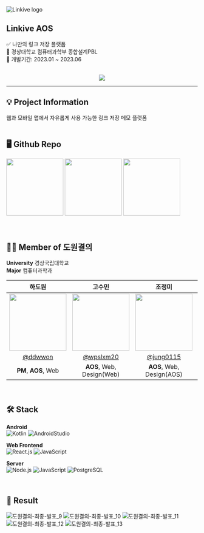 <img alt="Linkive logo" src="https://github.com/jung0115/Linkive_AOS/assets/76805879/72fd9aeb-5547-4bd7-8143-c0a647feee43" />

## Linkive AOS
<p align="left">✅ 나만의 링크 저장 플랫폼<br/>
🏢 경상대학교 컴퓨터과학부 종합설계PBL<br/>
📅 개발기간: 2023.01 ~ 2023.06<br/><br/></p>

<div align="center">
<a href="https://hits.seeyoufarm.com"><img src="https://hits.seeyoufarm.com/api/count/incr/badge.svg?url=https%3A%2F%2Fgithub.com%2Fjung0115%2FLinkive_AOS&count_bg=%23A49CFF&title_bg=%236368E3&icon=androidstudio.svg&icon_color=%23E7E7E7&title=Linkive+AOS&edge_flat=false"/></a>
</div>

---
  
## 💡 Project Information
<p align="left">웹과 모바일 앱에서 자유롭게 사용 가능한 링크 저장 메모 플랫폼<br/><br/></p>
  
## 🖥️ Github Repo
<div>
<a href="https://github.com/jung0115/Linkive_AOS"><img src="https://i.ibb.co/0yXPy6L/image-34.png" width="150px"/></a>
<a href="https://github.com/charBS0701/linkive-react"><img src="https://i.ibb.co/b5RPcY1/image-35.png" width="150px"/></a>
<a href="https://github.com/AFloppy/Linkive_Backend"><img src="https://i.ibb.co/6JM2GGg/node.png" width="150px"/></a>
</div>

<br/>
<br/>
  
## 🧑‍💻 Member of 도원결의
**University** 경상국립대학교  
**Major** 컴퓨터과학과  

| 하도원 | 고수민 | 조정미 | 김남혁 | 차봉석 |                                                                                                               
| :---: | :---: | :---: | :---: | :---: | 
| <img width="150px" src="https://avatars.githubusercontent.com/u/70639119?v=4"/> | <img width="150px" src="https://avatars.githubusercontent.com/u/72858039?v=4" /> | <img width="150px" src="https://avatars.githubusercontent.com/u/76805879?v=4" /> | <img width="150px" src="https://avatars.githubusercontent.com/u/11703271?v=4" /> | <img width="150px" src="https://avatars.githubusercontent.com/u/98582315?v=4" /> |
| [@ddwwon](https://github.com/ddwwon)  | [@wpslxm20](https://github.com/wpslxm20) |  [@jung0115](https://github.com/jung0115) | [@AFloppy](https://github.com/AFloppy) | [@charBS0701](https://github.com/charBS0701) |
| **PM**, **AOS**, Web | **AOS**, Web, Design(Web) | **AOS**, Web, Design(AOS) | **Server**, Web | **Server**, Web |

<br/>

## 🛠️ Stack
**Android**  
![Kotlin](https://img.shields.io/badge/Kotlin-A333F1??style=plastic&logo=kotlin&logoColor=white)
![AndroidStudio](https://img.shields.io/badge/Android_Studio-3DDC84??style=plastic&logo=android&logoColor=white)
  
**Web Frontend**  
![React.js](https://img.shields.io/badge/React.js-black??style=plastic&logo=react&logoColor=61DAFB)
![JavaScript](https://img.shields.io/badge/JavaScript-F7DF1E??style=plastic&logo=javascript&logoColor=white)
  
**Server**  
![Node.js](https://img.shields.io/badge/Node.js-80BD01??style=plastic&logo=node.js&logoColor=white)
![JavaScript](https://img.shields.io/badge/JavaScript-F7DF1E??style=plastic&logo=javascript&logoColor=white)
![PostgreSQL](https://img.shields.io/badge/PostgreSQL-254C7E??style=plastic&logo=postgresql&logoColor=white)

<br/>

## 🤗 Result
![도원결의-최종-발표_9](https://github.com/jung0115/Linkive_AOS/assets/76805879/6c759311-46bb-4ef4-97b8-61d09bcc6a43)
![도원결의-최종-발표_10](https://github.com/jung0115/Linkive_AOS/assets/76805879/79a45b3e-c940-428c-a689-f8f13d8293ca)
![도원결의-최종-발표_11](https://github.com/jung0115/Linkive_AOS/assets/76805879/76da16b2-2198-45bb-ad9c-3c809301bfd3)
![도원결의-최종-발표_12](https://github.com/jung0115/Linkive_AOS/assets/76805879/733fc05b-31d4-413c-8333-cbab88ff86bc)
![도원결의-최종-발표_13](https://github.com/jung0115/Linkive_AOS/assets/76805879/a168f5d4-d037-4a1c-99e2-d533094b7bf2)
